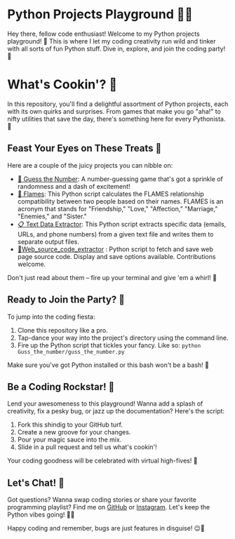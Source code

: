  
# Python Projects Playground 🐍🚀

Hey there, fellow code enthusiast! Welcome to my Python projects playground! 🎉 This is where I let my coding creativity run wild and tinker with all sorts of fun Python stuff. Dive in, explore, and join the coding party! 🎈

# What's Cookin'? 🍳

In this repository, you'll find a delightful assortment of Python projects, each with its own quirks and surprises. From games that make you go "aha!" to nifty utilities that save the day, there's something here for every Pythonista. 🎈

## Feast Your Eyes on These Treats 🍰

Here are a couple of the juicy projects you can nibble on:

- [🔮 Guess the Number](https://github.com/Akash2king/python-projects/tree/7bf6dfb0d4a604a89429abbe9c8ff652437acf14/Guss_the_number): A number-guessing game that's got a sprinkle of randomness and a dash of excitement!
- [💞 Flames]( https://github.com/Akash2king/python-projects/tree/7c9cab64265129bea33ed314e61b5b920bd7c2a3/FLAMES): This Python script calculates the FLAMES relationship compatibility between two people based on their names. FLAMES is an acronym that stands for "Friendship," "Love," "Affection," "Marriage," "Enemies," and "Sister."
- [📋 Text Data Extractor](https://github.com/Akash2king/python-projects/tree/7bf6dfb0d4a604a89429abbe9c8ff652437acf14/File_regex): This Python script extracts specific data (emails, URLs, and phone numbers) from a given text file and writes them to separate output files.
- [💾Web_source_code_extractor](Web_source_code_extractor) :
Python script to fetch and save web page source code. Display and save options available. Contributions welcome. 

Don't just read about them – fire up your terminal and give 'em a whirl! 🚀

## Ready to Join the Party? 🎈

To jump into the coding fiesta:

1. Clone this repository like a pro.
2. Tap-dance your way into the project's directory using the command line.
3. Fire up the Python script that tickles your fancy. Like so: `python Guss_the_number/guss_the_number.py`

Make sure you've got Python installed or this bash won't be a bash! 🎉

## Be a Coding Rockstar! 🎸

Lend your awesomeness to this playground! Wanna add a splash of creativity, fix a pesky bug, or jazz up the documentation? Here's the script:

1. Fork this shindig to your GitHub turf.
2. Create a new groove for your changes.
3. Pour your magic sauce into the mix.
4. Slide in a pull request and tell us what's cookin'!

Your coding goodness will be celebrated with virtual high-fives! 🙌

## Let's Chat! 💌

Got questions? Wanna swap coding stories or share your favorite programming playlist? Find me on [GitHub](https://github.com/Akash2king) or [Instagram](https://instagram.com/itz_el._?utm_source=qr&igshid=ZDc4ODBmNjlmNQ%3D%3D). Let's keep the Python vibes going! 🐍✨

Happy coding and remember, bugs are just features in disguise! 😉🐞
